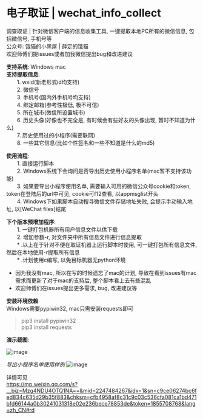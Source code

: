 

# 电子取证 | wechat_info_collect  

调查取证 | 针对微信客户端的信息收集工具, 一键提取本地PC所有的微信信息, 包括微信号, 手机号等  
公众号: 饿猫的小黑屋 | 薛定的饿猫  
欢迎师傅们提issues或者加我微信提出bug和改进建议  
  
__支持系统__: Windows mac  
__支持提取信息__:  
&emsp;&emsp;1. wxid(新老形式id均支持)  
&emsp;&emsp;2. 微信号  
&emsp;&emsp;3. 手机号(国内外手机号均支持)  
&emsp;&emsp;4. 绑定邮箱(参考性极低, 极不可信)  
&emsp;&emsp;5. 所在城市(微信所设置城市)  
&emsp;&emsp;6. 历史头像(好像也不完全是, 有时候会有些好友的头像出现, 暂时不知道为什么)  
&emsp;&emsp;7. 历史使用过的小程序(需要联网)  
&emsp;&emsp;8. 一些其它信息(比如个性签名和一些不知道是什么的md5)  
  
__使用流程__:  
&emsp;&emsp;1. 直接运行脚本  
&emsp;&emsp;2. Windows系统下会询问是否导出历史使用小程序名单(mac暂不支持该功能)  
&emsp;&emsp;3. 如果要导出小程序使用名单, 需要输入可用的微信公众号cookie和token, token在登陆后的url中可见, cookie可f12查看, 以appmsglist开头  
&emsp;&emsp;4. Windows下如果脚本自动搜寻微信文件存储地址失败, 会提示手动输入地址, 以[WeChat files]结尾  
  
__下个版本预增加程序__:  
&emsp;&emsp;1. 一键打包机器所有用户信息文件以供下载  
&emsp;&emsp;2. 增加参数-r, 对文件夹中所有信息文件进行信息提取  
&emsp;&emsp;* .以上在于针对不便在取证机器上运行脚本时使用, 可一键打包所有信息文件, 然后在本地使用-r提取所有信息  
&emsp;&emsp;* .计划使用c编写, 以免目标机器无python环境  

* 因为我没有mac, 所以在写的时候遗忘了mac的计划, 导致在看到issues有mac需求而更新了对于mac的支持后, 整个脚本看上去有些混乱  
* 欢迎师傅们在issues提出更多需求, bug, 改进建议等  

__安装环境依赖__  
Windows需要pypiwin32, mac只需安装requests即可  

>pip3 install pypiwin32  
>pip3 install requests  
  
__演示截图__:  

![image](https://user-images.githubusercontent.com/19652329/167609080-fe2bb5fe-9dd7-4556-a54b-e5087f1b0516.png)  
  
*导出小程序名单使用样例*
![image](https://user-images.githubusercontent.com/19652329/167623636-925c3302-7811-4031-a6d6-f055481f1110.png)  
  
详情可见  
https://mp.weixin.qq.com/s?__biz=Mzg4NDU4OTQ1NA==&mid=2247484267&idx=1&sn=c9ce06274bc6fed834c635d29b35f883&chksm=cfb4958af8c31c9c03c536cfa081ca1bd471bfd66144a0b30241031318e02e236bece78853de&token=1855708768&lang=zh_CN#rd 
